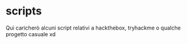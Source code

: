 # scripts
Qui caricherò alcuni script relativi a hackthebox, tryhackme o qualche progetto casuale xd
